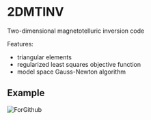 # 2DMTINV
Two-dimensional magnetotelluric inversion code

Features:
- triangular elements
- regularized least squares objective function
- model space Gauss-Newton algorithm

## Example


![ForGithub](https://user-images.githubusercontent.com/65894100/196221766-53c41fd8-ae71-43b7-bcaf-f8df89d91a19.png)
